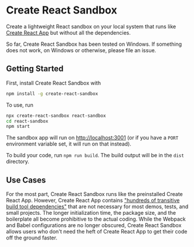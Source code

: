 # Create React Sandbox

Create a lightweight React sandbox on your local system that runs like [Create React App](https://github.com/facebook/create-react-app) but without all the dependencies.

So far, Create React Sandbox has been tested on Windows. If something does not work, on Windows or otherwise, please file an issue.

## Getting Started

First, install Create React Sandbox with

```bash
npm install -g create-react-sandbox
```

To use, run

```bash
npx create-react-sandbox react-sandbox
cd react-sandbox
npm start
```

The sandbox app will run on [http://localhost:3001](http://localhost:3001) (or if you have a `PORT` environment variable set, it will run on that instead).

To build your code, run `npm run build`. The build output will be in the `dist` directory.

## Use Cases

For the most part, Create React Sandbox runs like the preinstalled Create React App. However, Create React App contains ["hundreds of transitive build tool dependencies"](https://github.com/facebook/create-react-app#popular-alternatives) that are not necessary for most demos, tests, and small projects. The longer initialization time, the package size, and the boilerplate all become prohibitive to the actual coding. While the Webpack and Babel configurations are no longer obscured, Create React Sandbox allows users who don't need the heft of Create React App to get their code off the ground faster.
